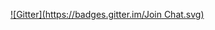 
[![Gitter](https://badges.gitter.im/Join Chat.svg)](https://gitter.im/tsukaby/dotfiles?utm_source=badge&utm_medium=badge&utm_campaign=pr-badge&utm_content=badge)